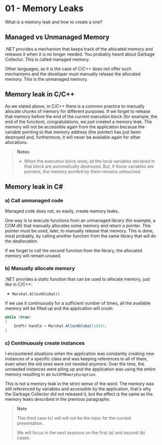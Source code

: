 # 01 - Memory Leaks

What is a memory leak and how to create a one?

## Managed vs Unmanaged Memory

.NET provides a mechanism that keeps track of the allocated memory and releases it when it is no longer needed. You probably heard about Garbage Collector. This is called managed memory.

Other languages, as it is the case of C/C++ does not offer such mechanisms and the developer must manually release the allocated memory. This is the unmanaged memory.

## Memory leak in C/C++

As we stated above, in C/C++ there is a common practice to manually allocate chunks of memory for different purposes. If we forget to release that memory before the end of the current execution block (for example, the end of the function), congratulations, we just created a memory leak. The memory will not be accessible again from the application because the variable pointing to that memory address (the pointer) has just been destroyed and, furthermore, it will never be available again for other allocations.

> **Notes**
>
> - When the execution block ends, all the local variables declared in that block are automatically destroyed. But, if those variables are pointers, the memory pointed by them remains untouched.
>

## Memory leak in C#

### a) Call unmanaged code

Managed code does not, so easily, create memory leaks.

One way is to execute functions from an unmanaged library (for example, a COM dll) that manually allocates some memory and return a pointer. This pointer must be used, later, to manually release that memory. This is done, most probably, by calling another function from the same library that will do the deallocation.

If we forget to call the second function from the library, the allocated memory will remain unused.

### b) Manually allocate memory

.NET provides a static function that can be used to allocate memory, just like in C/C++:

- `Marshal.AllocHGlobal()`

If we use it continuously for a sufficient number of times, all the available memory will be filled up and the application will crush:

```csharp
while (true)
{
    IntPtr handle = Marshal.AllocHGlobal(1024);
}
```

### c) Continuously create instances

I encountered situations when the application was constantly creating new instances of a specific class and was keeping references to all of them, even when the old ones were not needed anymore. Over the time, the unneeded instances were piling up and the application was using the entire memory resulting in an `OutOfMEmoryException`.

This is not a memory leak in the strict sense of the word. The memory was still referenced by variables and accessible by the application, that's why the Garbage Collector did not released it, but the effect is the same as the memory leaks described in the previous paragraphs.

> **Note**
>
> This third case (c) will will not be the topic for the current presentation.
>
> We will focus in the next sessions on the first (a) and second (b) cases.